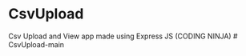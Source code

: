 # CsvUpload
Csv Upload and View app made using Express JS (CODING NINJA)
#   C s v U p l o a d - m a i n  
 